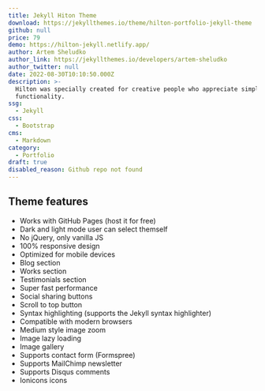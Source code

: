 ```yaml
---
title: Jekyll Hiton Theme
download: https://jekyllthemes.io/theme/hilton-portfolio-jekyll-theme
github: null
price: 79
demo: https://hilton-jekyll.netlify.app/
author: Artem Sheludko
author_link: https://jekyllthemes.io/developers/artem-sheludko
author_twitter: null
date: 2022-08-30T10:10:50.000Z
description: >-
  Hilton was specially created for creative people who appreciate simplicity and
  functionality.
ssg:
  - Jekyll
css:
  - Bootstrap
cms:
  - Markdown
category:
  - Portfolio
draft: true
disabled_reason: Github repo not found
---
```


## Theme features

- Works with GitHub Pages (host it for free)
- Dark and light mode user can select themself
- No jQuery, only vanilla JS
- 100% responsive design
- Optimized for mobile devices
- Blog section
- Works section
- Testimonials section
- Super fast performance
- Social sharing buttons
- Scroll to top button
- Syntax highlighting (supports the Jekyll syntax highlighter)
- Compatible with modern browsers
- Medium style image zoom
- Image lazy loading
- Image gallery
- Supports contact form (Formspree)
- Supports MailChimp newsletter
- Supports Disqus comments
- Ionicons icons

